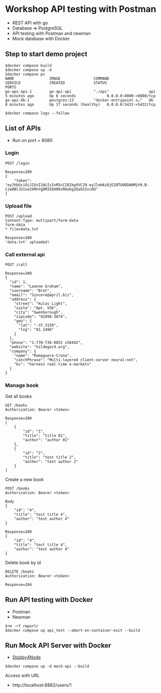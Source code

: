 # Workshop API testing with Postman
* REST API with go
* Database => PostgreSQL
* API testing with Postman and newman
* Mock database with Docker

## Step to start demo project
```
$docker compose build
$docker compose up -d
$docker compose ps
NAME                IMAGE               COMMAND                  SERVICE             CREATED             STATUS                    PORTS
go-api-api-1        go-api-api          "./api"                  api                 5 minutes ago       Up 6 seconds              0.0.0.0:8080->8080/tcp
go-api-db-1         postgres:13         "docker-entrypoint.s…"   db                  8 minutes ago       Up 17 seconds (healthy)   0.0.0.0:5432->5432/tcp

$docker compose logs --follow
```

## List of APIs
* Run on port = 8080

### Login
```
POST /login

Response=200
{
    "token": "eyJhbGciOiJIUzI1NiIsInR5cCI6IkpXVCJ9.eyJleHAiOjE2OTU0ODA0Mjh9.B-Czw0BlJU1ve2kMnYgDM3IbH89sROahgZQak5IxcOU"
}
```

### Upload file
```
POST /upload
Content-Type: multipart/form-data
form-data
* file=data.txt

Response=200
'data.txt' uploaded!
```

### Call external api
```
POST /call

Response=200
{
  "id": 1,
  "name": "Leanne Graham",
  "username": "Bret",
  "email": "Sincere@april.biz",
  "address": {
    "street": "Kulas Light",
    "suite": "Apt. 556",
    "city": "Gwenborough",
    "zipcode": "92998-3874",
    "geo": {
      "lat": "-37.3159",
      "lng": "81.1496"
    }
  },
  "phone": "1-770-736-8031 x56442",
  "website": "hildegard.org",
  "company": {
    "name": "Romaguera-Crona",
    "catchPhrase": "Multi-layered client-server neural-net",
    "bs": "harness real-time e-markets"
  }
}
```

### Manage book

Get all books
```
GET /books
Authorization: Bearer <token>

Response=200
[
    {
        "id": "1",
        "title": "title 01",
        "author": "author 01"
    },
    {
        "id": "2",
        "title": "test title 2",
        "author": "test author 2"
    }
]
```

Create a new book
```
POST /books
Authorization: Bearer <token>

Body
{
    "id": "4",
    "title": "test title 4",
    "author": "test author 4"
}

Response=200
{
    "id": "4",
    "title": "test title 4",
    "author": "test author 4"
}
```

Delete book by id
```
DELETE /books
Authorization: Bearer <token>

Response=204
```

## Run API testing with Docker
* Postman
* Newman
```
$rm -rf report/
$docker compose up api_test --abort-on-container-exit --build
```

## Run Mock API Server with Docker
* [Stubby4Node](https://github.com/mrak/stubby4node)
```
$docker compose up -d mock-api --build
```

Access with URL
* http://localhost:8882/users/1



